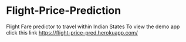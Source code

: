 # Flight-Price-Prediction
Flight Fare predictor to travel within Indian States
To view the demo app click this link  https://flight-price-pred.herokuapp.com/
